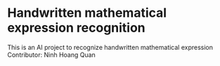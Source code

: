 # Handwritten mathematical expression recognition
This is an AI project to recognize handwritten mathematical expression
Contributor: Ninh Hoang Quan
